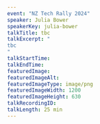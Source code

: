```yaml
---
event: "NZ Tech Rally 2024"
speaker: Julia Bower
speakerKey: julia-bower
talkTitle: tbc
talkExcerpt: "  
tbc
"
talkStartTime:
talkEndTime:
featuredImage:
featuredImageAlt:
featuredImageType: image/png
featuredImageWidth: 1200
featuredImageHeight: 630
talkRecordingID:
talkLength: 25 min
---
```

